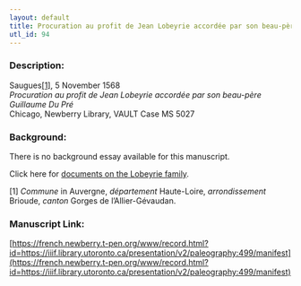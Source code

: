 ```yaml
---
layout: default
title: Procuration au profit de Jean Lobeyrie accordée par son beau-père Guillaume Du Pré
utl_id: 94
---
```


### Description:

Saugues<a id="_ftnref1">[[1]](#_ftn1)</a>, 5 November 1568<br>
_Procuration au profit de Jean Lobeyrie accordée par son beau-père Guillaume Du Pré_<br>
Chicago, Newberry Library, VAULT Case MS 5027

### Background:

There is no background essay available for this manuscript.

Click here for [documents on the Lobeyrie family](https://french.newberry.t-pen.org/www/manuscripts.html?q=Lobeyrie).

<a id="_ftn1">[1]</a> _Commune_ in Auvergne, _département_ Haute-Loire, _arrondissement_ Brioude, _canton_ Gorges de l’Allier-Gévaudan.

### Manuscript Link:

[https://french.newberry.t-pen.org/www/record.html?id=https://iiif.library.utoronto.ca/presentation/v2/paleography:499/manifest](https://french.newberry.t-pen.org/www/record.html?id=https://iiif.library.utoronto.ca/presentation/v2/paleography:499/manifest)
